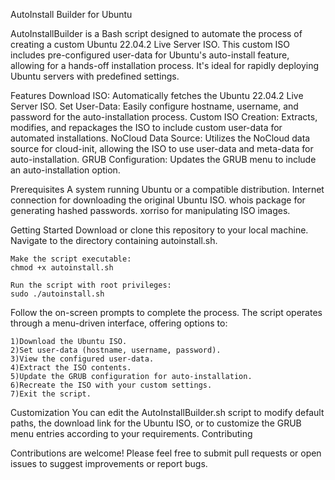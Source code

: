 AutoInstall Builder for Ubuntu 

AutoInstallBuilder is a Bash script designed to automate the process of creating a custom Ubuntu 22.04.2 Live Server ISO. This custom ISO includes pre-configured user-data for Ubuntu's auto-install feature, allowing for a hands-off installation process. It's ideal for rapidly deploying Ubuntu servers with predefined settings. 


Features
    Download ISO: Automatically fetches the Ubuntu 22.04.2 Live Server ISO.
    Set User-Data: Easily configure hostname, username, and password for the auto-installation process.
    Custom ISO Creation: Extracts, modifies, and repackages the ISO to include custom user-data for automated installations.
    NoCloud Data Source: Utilizes the NoCloud data source for cloud-init, allowing the ISO to use user-data and meta-data for auto-installation.
    GRUB Configuration: Updates the GRUB menu to include an auto-installation option.

Prerequisites
    A system running Ubuntu or a compatible distribution.
    Internet connection for downloading the original Ubuntu ISO.
    whois package for generating hashed passwords.
    xorriso for manipulating ISO images.

Getting Started
    Download or clone this repository to your local machine.
    Navigate to the directory containing autoinstall.sh.
    
    Make the script executable:
    chmod +x autoinstall.sh

    Run the script with root privileges:
    sudo ./autoinstall.sh



Follow the on-screen prompts to complete the process.
The script operates through a menu-driven interface, offering options to:

    1)Download the Ubuntu ISO.
    2)Set user-data (hostname, username, password).
    3)View the configured user-data.
    4)Extract the ISO contents.
    5)Update the GRUB configuration for auto-installation.
    6)Recreate the ISO with your custom settings.
    7)Exit the script.


Customization
You can edit the AutoInstallBuilder.sh script to modify default paths, the download link for the Ubuntu ISO, or to customize the GRUB menu entries according to your requirements.
Contributing

Contributions are welcome! Please feel free to submit pull requests or open issues to suggest improvements or report bugs.

